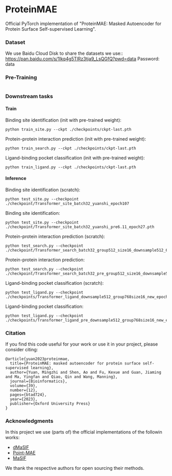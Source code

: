 # ProteinMAE
Official PyTorch implementation of  "ProteinMAE: Masked Autoencoder for Protein Surface Self-supervised Learning". 




### Dataset 

We use Baidu Cloud Disk to share the datasets we use:: https://pan.baidu.com/s/1lkq4g5TlRz3tja9_LsQGfQ?pwd=data Password: data 


### Pre-Training

```shell
```

### Downstream tasks

#### Train
Binding site identification (init with pre-trained weight):
```shell
python train_site.py --ckpt ./checkpoints/ckpt-last.pth
```

Protein-protein interaction prediction (init with pre-trained weight):
```shell
python train_search.py --ckpt ./checkpoints/ckpt-last.pth
```


Ligand-binding pocket classification (init with pre-trained weight):
```shell
python train_ligand.py --ckpt ./checkpoints/ckpt-last.pth
```


#### Inference
Binding site identification (scratch):
```shell
python test_site.py --checkpoint ./checkpoint/Transformer_site_batch32_yuanshi_epoch107
```

Binding site identification:
```shell
python test_site.py --checkpoint ./checkpoint/Transformer_site_batch32_yuanshi_pre6.11_epoch27.pth
```


Protein-protein interaction prediction (scratch):
```shell
python test_search.py --checkpoint ./checkpoint/Transformer_search_batch32_group512_size16_downsample512_6.15_epoch493.pth
```

Protein-protein interaction prediction:
```shell
python test_search.py --checkpoint ./checkpoint/Transformer_search_batch32_pre_group512_size16_downsample512_6.16_epoch382.pth
```


Ligand-binding pocket classification (scratch):
```shell
python test_ligand.py --checkpoint ./checkpoints/Transformer_ligand_downsample512_group768size16_new_epoch395.pth
```

Ligand-binding pocket classification:
```shell
python test_ligand.py --checkpoint ./checkpoints/Transformer_ligand_pre_downsample512_group768size16_new_epoch295.pth
```




### Citation
If you find this code useful for your work or use it in your project, please consider citing:

```shell
@article{yuan2023proteinmae,
  title={ProteinMAE: masked autoencoder for protein surface self-supervised learning},
  author={Yuan, Mingzhi and Shen, Ao and Fu, Kexue and Guan, Jiaming and Ma, Yingfan and Qiao, Qin and Wang, Manning},
  journal={Bioinformatics},
  volume={39},
  number={12},
  pages={btad724},
  year={2023},
  publisher={Oxford University Press}
}
```


### Acknowledgments
In this project we use (parts of) the official implementations of the followin works:
- [dMaSIF](https://github.com/FreyrS/dMaSIF) 
- [Point-MAE](https://github.com/Pang-Yatian/Point-MAE) 
- [MaSIF](https://github.com/LPDI-EPFL/masif) 

 We thank the respective authors for open sourcing their methods. 